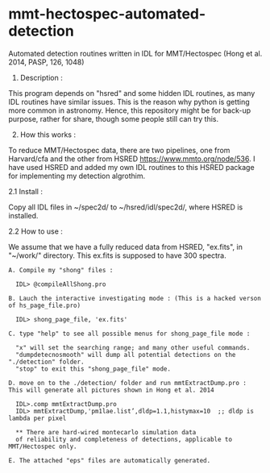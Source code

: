 # mmt-hectospec-automated-detection
Automated detection routines written in IDL for MMT/Hectospec (Hong et al. 2014, PASP, 126, 1048)


1. Description : 

  This program depends on "hsred" and some hidden IDL routines, as many IDL routines have similar issues. This is the reason why python is getting more common in astronomy. Hence, this repository might be for back-up purpose, rather for share, though some people still can try this. 

2. How this works : 

  To reduce MMT/Hectospec data, there are two pipelines, one from Harvard/cfa and the other from HSRED https://www.mmto.org/node/536. I have used HSRED and added my own IDL routines to this HSRED package for implementing my detection algrothim.   
  
  2.1 Install : 
  
  Copy all IDL files in ~/spec2d/ to ~/hsred/idl/spec2d/, where HSRED is installed.
  
  2.2 How to use : 
  
  We assume that we have a fully reduced data from HSRED, "ex.fits", in "~/work/" directory. This ex.fits is supposed to have 300 spectra.
 
    A. Compile my "shong" files : 
    
      IDL> @compileAllShong.pro

    B. Lauch the interactive investigating mode : (This is a hacked verson of hs_page_file.pro) 
      
      IDL> shong_page_file, 'ex.fits' 
      
    C. type "help" to see all possible menus for shong_page_file mode :
    
      "x" will set the searching range; and many other useful commands. 
      "dumpdetecnosmooth" will dump all potential detections on the "./detection" folder. 
      "stop" to exit this "shong_page_file" mode. 
      
    D. move on to the ./detection/ folder and run mmtExtractDump.pro : This will generate all pictures shown in Hong et al. 2014
    
      IDL>.comp mmtExtractDump.pro
      IDL> mmtExtractDump,'pm1lae.list’,dldp=1.1,histymax=10  ;; dldp is lambda per pixel
      
      ** There are hard-wired montecarlo simulation data 
      of reliability and completeness of detections, applicable to MMT/Hectospec only. 

    E. The attached "eps" files are automatically generated. 


